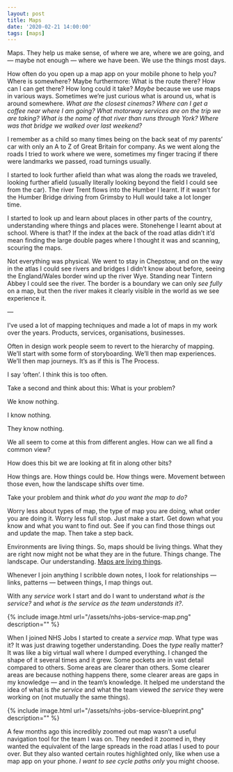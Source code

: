 ```yaml
---
layout: post
title: Maps
date: '2020-02-21 14:00:00'
tags: [maps]
---
```

Maps. They help us make sense, of where we are, where we are going, and — maybe not enough — where we have been. We use the things most days.

How often do you open up a map app on your mobile phone to help you? Where is somewhere? Maybe furthermore: What is the route there? How can I can get there? How long could it take? _Maybe_ because we use maps in various ways. Sometimes we’re just curious what is around us, what is around somewhere. _What are the closest cinemas?_ _Where can I get a coffee near where I am going?_ _What motorway services are on the trip we are taking?_ _What is the name of that river than runs through York?_ _Where was that bridge we walked over last weekend?_

I remember as a child so many times being on the back seat of my parents’ car with only an A to Z of Great Britain for company. As we went along the roads I tried to work where we were, sometimes my finger tracing if there were landmarks we passed, road turnings usually.

I started to look further afield than what was along the roads we traveled, looking further afield (usually literally looking beyond the field I could see from the car). The river Trent flows into the Humber I learnt. If it wasn’t for the Humber Bridge driving from Grimsby to Hull would take a lot longer time.

I started to look up and learn about places in other parts of the country, understanding where things and places were. Stonehenge I learnt about at school. Where is that? If the index at the back of the road atlas didn’t it’d mean finding the large double pages where I thought it was and scanning, scouring the maps.

Not everything was physical. We went to stay in Chepstow, and on the way in the atlas I could see rivers and bridges I didn’t know about before, seeing the England/Wales border wind up the river Wye. Standing near Tintern Abbey I could see the river. The border is a boundary we can only _see fully_ on a map, but then the river makes it clearly visible in the world as we see experience it.

—

I’ve used a lot of mapping techniques and made a lot of maps in my work over the years. Products, services, organisations, businesses.

Often in design work people seem to revert to the hierarchy of mapping. We’ll start with some form of storyboarding. We’ll then map experiences. We’ll then map journeys. It’s as if this is The Process.

I say ‘often’. I think this is too often.

Take a second and think about this: What is your problem?

We know nothing.

I know nothing.

They know nothing.

We all seem to come at this from different angles. How can we all find a common view?

How does this bit we are looking at fit in along other bits?

How things are. How things could be. How things were. Movement between those even, how the landscape shifts over time.

Take your problem and think _what do you want the map to do?_

Worry less about types of map, the type of map you are doing, what order you are doing it. Worry less full stop. Just make a start. Get down what you know and what you want to find out. See if you can find those things out and update the map. Then take a step back.

Environments are living things. So, maps should be living things. What they are right now might not be what they are in the future. Things change. The landscape. Our understanding. [Maps are living things](/the-map-is-a-living-thing).

Whenever I join anything I scribble down notes, I look for relationships — links, patterns — between things, I map things out.

With any _service_ work I start and do I want to understand _what is the service?_ and _what is the service as the team understands it?_.

{% include image.html url="/assets/nhs-jobs-service-map.png" description="" %}

When I joined NHS Jobs I started to create a _service map_. What type was it? It was just drawing together understanding. Does the _type_ really matter? It was like a big virtual wall where I dumped everything. I changed the shape of it several times and it grew. Some pockets are in vast detail compared to others. Some areas are clearer than others. Some clearer areas are because nothing happens there, some clearer areas are gaps in my knowledge — and in the team’s knowledge. It helped me understand the idea of what is _the service_ and what the team viewed _the service_ they were working on (not mutually the same things).

{% include image.html url="/assets/nhs-jobs-service-blueprint.png" description="" %}

A few months ago this incredibly zoomed out map wasn’t a useful navigation tool for the team I was on. They needed it zoomed in, they wanted the equivalent of the large spreads in the road atlas I used to pour over. But they also wanted certain routes highlighted only, like when use a map app on your phone. _I want to see cycle paths only_ you might choose.
